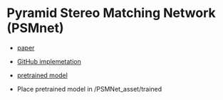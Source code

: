 # Pyramid Stereo Matching Network (PSMnet)

- [paper](https://arxiv.org/abs/1803.08669)
- [GitHub implemetation](https://github.com/JiaRenChang/PSMNet)
- [pretrained model](https://drive.google.com/file/d/1pHWjmhKMG4ffCrpcsp_MTXMJXhgl3kF9/view)

- Place pretrained model in /PSMNet_asset/trained
